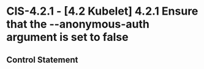 # CIS-4.2.1 - \[4.2 Kubelet\] 4.2.1 Ensure that the --anonymous-auth argument is set to false

## Control Statement
